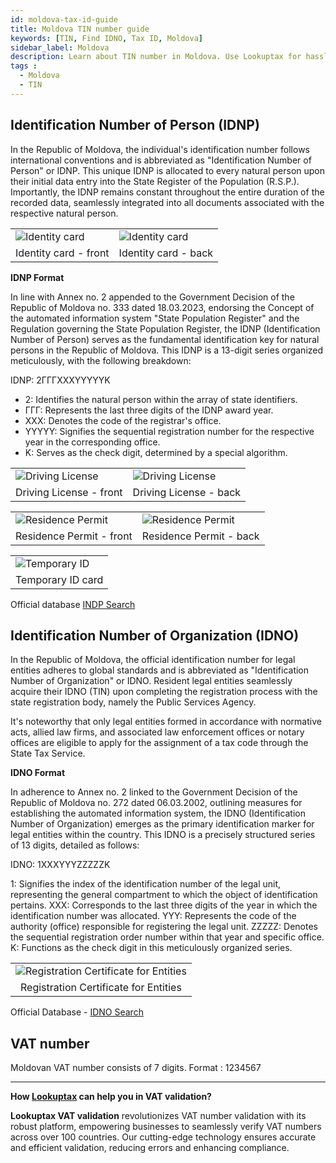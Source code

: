 ```yaml
---
id: moldova-tax-id-guide
title: Moldova TIN number guide
keywords: [TIN, Find IDNO, Tax ID, Moldova]
sidebar_label: Moldova
description: Learn about TIN number in Moldova. Use Lookuptax for hassle-free tax id validation in Moldova and other 100+ countries
tags : 
  - Moldova
  - TIN
---
```


## Identification Number of Person (IDNP)
In the Republic of Moldova, the individual's identification number follows international conventions and is abbreviated as "Identification Number of Person" or IDNP. This unique IDNP is allocated to every natural person upon their initial data entry into the State Register of the Population (R.S.P.). Importantly, the IDNP remains constant throughout the entire duration of the recorded data, seamlessly integrated into all documents associated with the respective natural person.


<table align="center" border="0px" border-color="#dedede"><tr><td>
  <img src="/docs/img/taxid/id-moldova-front.PNG" alt="Identity card"  title="Identity card"/>
  </td><td>
  <img src="/docs/img/taxid/id-moldova-back.PNG" alt="Identity card"  title="Identity card"/>
  </td></tr>
  <tr><td align="center">Identity card - front</td><td align="center">Identity card - back</td></tr>
</table>

**IDNP Format**

In line with Annex no. 2 appended to the Government Decision of the Republic of Moldova no. 333 dated 18.03.2023, endorsing the Concept of the automated information system "State Population Register" and the Regulation governing the State Population Register, the IDNP (Identification Number of Person) serves as the fundamental identification key for natural persons in the Republic of Moldova. This IDNP is a 13-digit series organized meticulously, with the following breakdown:

IDNP: 2ГГГXXXYYYYYK

* 2: Identifies the natural person within the array of state identifiers.
* ГГГ: Represents the last three digits of the IDNP award year.
* XXX: Denotes the code of the registrar's office.
* YYYYY: Signifies the sequential registration number for the respective year in the corresponding office.
* K: Serves as the check digit, determined by a special algorithm.

<table align="center" border="0px" border-color="#dedede"><tr><td>
  <img src="/docs/img/taxid/dl-moldova-front.PNG" alt="Driving License"  title="Driving License"/>
  </td><td>
  <img src="/docs/img/taxid/dl-moldova-back.PNG" alt="Driving License"  title="Driving License"/>
  </td></tr>
  <tr><td align="center">Driving License - front</td><td align="center">Driving License - back</td></tr>
</table>

<table align="center" border="0px" border-color="#dedede"><tr><td>
  <img src="/docs/img/taxid/residence-permit-moldova-front.PNG" alt="Residence Permit"  title="Residence Permit"/>
  </td><td>
  <img src="/docs/img/taxid/residence-permit-moldova-back.PNG" alt="Residence Permit"  title="Residence Permit"/>
  </td></tr>
  <tr><td align="center">Residence Permit - front</td><td align="center">Residence Permit - back</td></tr>
</table>


<table align="center" border="0px" border-color="#dedede"><tr><td>
  <img src="/docs/img/taxid/temp-id-moldova.PNG" alt="Temporary ID" title="Temporary ID"/>
  </td></tr>
  <tr><td align="center">Temporary ID card</td></tr>
</table>

Official database [INDP Search](https://e-services.md/ro/verifica-idnp)


## Identification Number of Organization (IDNO)
In the Republic of Moldova, the official identification number for legal entities adheres to global standards and is abbreviated as "Identification Number of Organization" or IDNO. Resident legal entities seamlessly acquire their IDNO (TIN) upon completing the registration process with the state registration body, namely the Public Services Agency.

It's noteworthy that only legal entities formed in accordance with normative acts, allied law firms, and associated law enforcement offices or notary offices are eligible to apply for the assignment of a tax code through the State Tax Service.

**IDNO Format**

In adherence to Annex no. 2 linked to the Government Decision of the Republic of Moldova no. 272 dated 06.03.2002, outlining measures for establishing the automated information system, the IDNO (Identification Number of Organization) emerges as the primary identification marker for legal entities within the country. This IDNO is a precisely structured series of 13 digits, detailed as follows:

IDNO: 1XXXYYYZZZZZK

1: Signifies the index of the identification number of the legal unit, representing the general compartment to which the object of identification pertains.
XXX: Corresponds to the last three digits of the year in which the identification number was allocated.
YYY: Represents the code of the authority (office) responsible for registering the legal unit.
ZZZZZ: Denotes the sequential registration order number within that year and specific office.
K: Functions as the check digit in this meticulously organized series.


<table align="center" border="0px" border-color="#dedede"><tr><td>
  <img src="/docs/img/taxid/registration-certificate-moldova.PNG" alt="Registration Certificate for Entities" title="Registration Certificate for Entities"/>
  </td></tr>
  <tr><td align="center">Registration Certificate for Entities</td></tr>
</table>


Official Database - [IDNO Search](https://e-services.md/ro/content/verifica-idno)

## VAT number
Moldovan VAT number consists of 7 digits. Format : 1234567

----
**How [Lookuptax](https://lookuptax.com/) can help you in VAT validation?**

**Lookuptax VAT validation** revolutionizes VAT number validation with its robust platform, empowering businesses to seamlessly verify VAT numbers across over 100 countries. Our cutting-edge technology ensures accurate and efficient validation, reducing errors and enhancing compliance.
